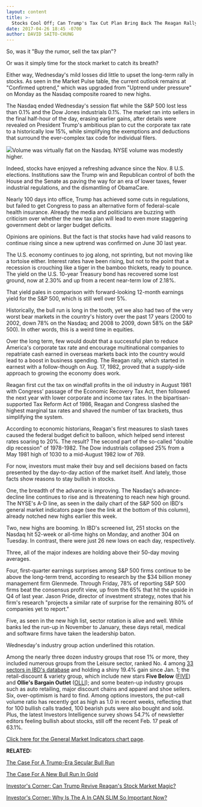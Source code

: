 ```yaml
---
layout: content
title: >-
  Stocks Cool Off; Can Trump's Tax Cut Plan Bring Back The Reagan Rally?
date: 2017-04-26 18:45 -0700
author: DAVID SAITO-CHUNG
---
```








So, was it "Buy the rumor, sell the tax plan"?


Or was it simply time for the stock market to catch its breath?


Either way, Wednesday's mild losses did little to upset the long-term rally in stocks. As seen in the Market Pulse table, the current outlook remains at "Confirmed uptrend," which was upgraded from "Uptrend under pressure" on Monday as the Nasdaq composite roared to new highs.


The Nasdaq ended Wednesday's session flat while the S&P 500 lost less than 0.1% and the Dow Jones industrials 0.1%. The market ran into sellers in the final half-hour of the day, erasing earlier gains, after details were revealed on President Trump's ambitious plan to cut the corporate tax rate to a historically low 15%, while simplifying the exemptions and deductions that surround the ever-complex tax code for individual filers.


![](https://www.investors.com/wp-content/uploads/2017/04/MP042617-216x300.png)Volume was virtually flat on the Nasdaq. NYSE volume was modestly higher.


Indeed, stocks have enjoyed a refreshing advance since the Nov. 8 U.S. elections. Institutions saw the Trump win and Republican control of both the House and the Senate as paving the way for an era of lower taxes, fewer industrial regulations, and the dismantling of ObamaCare.


Nearly 100 days into office, Trump has achieved some cuts in regulations, but failed to get Congress to pass an alternative form of federal-scale health insurance. Already the media and politicians are buzzing with criticism over whether the new tax plan will lead to even more staggering government debt or larger budget deficits.


Opinions are opinions. But the fact is that stocks have had valid reasons to continue rising since a new uptrend was confirmed on June 30 last year.


The U.S. economy continues to jog along, not sprinting, but not moving like a tortoise either. Interest rates have been rising, but not to the point that a recession is crouching like a tiger in the bamboo thickets, ready to pounce. The yield on the U.S. 10-year Treasury bond has recovered some lost ground, now at 2.30% and up from a recent near-term low of 2.18%.


That yield pales in comparison with forward-looking 12-month earnings yield for the S&P 500, which is still well over 5%.


Historically, the bull run is long in the tooth, yet we also had two of the very worst bear markets in the country's history over the past 17 years (2000 to 2002, down 78% on the Nasdaq; and 2008 to 2009, down 58% on the S&P 500). In other words, this is a weird time in equities.


Over the long term, few would doubt that a successful plan to reduce America's corporate tax rate and encourage multinational companies to repatriate cash earned in overseas markets back into the country would lead to a boost in business spending. The Reagan rally, which started in earnest with a follow-though on Aug. 17, 1982, proved that a supply-side approach to growing the economy does work.


Reagan first cut the tax on windfall profits in the oil industry in August 1981 with Congress' passage of the Economic Recovery Tax Act, then followed the next year with lower corporate and income tax rates. In the bipartisan-supported Tax Reform Act of 1986, Reagan and Congress slashed the highest marginal tax rates and shaved the number of tax brackets, thus simplifying the system.


According to economic historians, Reagan's first measures to slash taxes caused the federal budget deficit to balloon, which helped send interest rates soaring to 20%. The result? The second part of the so-called "double dip recession" of 1978-1982. The Dow industrials collapsed 25% from a May 1981 high of 1030 to a mid-August 1982 low of 769.


For now, investors must make their buy and sell decisions based on facts presented by the day-to-day action of the market itself. And lately, those facts show reasons to stay bullish in stocks.


One, the breadth of the advance is improving. The Nasdaq's advance-decline line continues to rise and is threatening to reach new high ground. The NYSE's A-D line, as seen in the daily chart of the S&P 500 on IBD's general market indicators page (see the link at the bottom of this column), already notched new highs earlier this week.


Two, new highs are booming. In IBD's screened list, 251 stocks on the Nasdaq hit 52-week or all-time highs on Monday, and another 304 on Tuesday. In contrast, there were just 26 new lows on each day, respectively.


Three, all of the major indexes are holding above their 50-day moving averages.


Four, first-quarter earnings surprises among S&P 500 firms continue to be above the long-term trend, according to research by the $34 billion money management firm Glenmede. Through Friday, 78% of reporting S&P 500 firms beat the consensus profit view, up from the 65% that hit the upside in Q4 of last year. Jason Pride, director of investment strategy, notes that his firm's research "projects a similar rate of surprise for the remaining 80% of companies yet to report."


Five, as seen in the new high list, sector rotation is alive and well. While banks led the run-up in November to January, these days retail, medical and software firms have taken the leadership baton.


Wednesday's industry group action underlined this rotation.


 Among the nearly three dozen industry groups that rose 1% or more, they included numerous groups from the Leisure sector, ranked No. 4 among [33 sectors in IBD's database](https://www.investors.com/data-tables/ibd-smart-nyse-nasdaq-tables-apr-26-2017/) and holding a shiny 19.4% gain since Jan. 1; the retail-discount & variety group, which include new stars **Five Below** ([FIVE](https://research.investors.com/quote.aspx?symbol=FIVE)) and **Ollie's Bargain Outlet** ([OLLI](https://research.investors.com/quote.aspx?symbol=OLLI)); and some beaten-up industry groups such as auto retailing, major discount chains and apparel and shoe sellers.
Six, over-optimism is hard to find. Among options investors, the put-call volume ratio has recently got as high as 1.0 in recent weeks, reflecting that for 100 bullish calls traded, 100 bearish puts were also bought and sold. Plus, the latest Investors Intelligence survey shows 54.7% of newsletter editors feeling bullish about stocks, still off the recent Feb. 17 peak of 63.1%.


[Click here for the General Market Indicators chart page](https://www.investors.com/wp-content/uploads/2017/04/IBD2604152654GMI.pdf).


**RELATED:**


[The Case For A Trump-Era Secular Bull Run](https://www.investors.com/news/trump-win-stocks-rise-new-bull-market/)


[The Case For A New Bull Run In Gold](https://www.investors.com/172493/gold-price-could-start-new-uptrend/)


[Investor's Corner: Can Trump Revive Reagan's Stock Market Magic?](https://www.investors.com/how-to-invest/investors-corner/can-trump-revive-reagans-stock-market-magic/)


[Investor's Corner: Why Is The A In CAN SLIM So Important Now?](https://www.investors.com/how-to-invest/investors-corner/to-find-big-hit-stocks-always-search-out-the-a-in-can-slim/)




